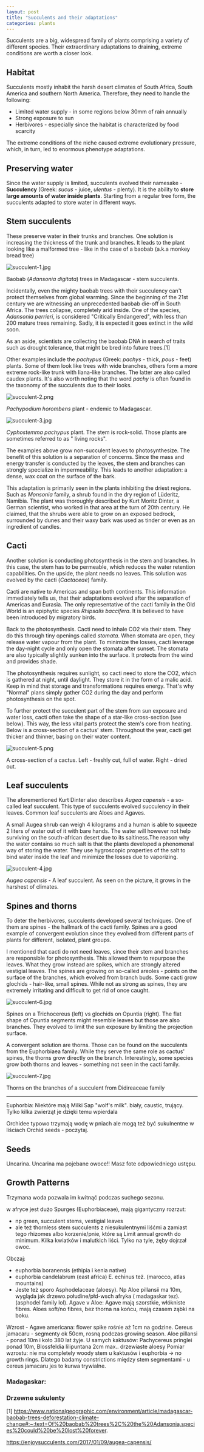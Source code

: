 ```yaml
---
layout: post
title: "Succulents and their adaptations"
categories: plants
---
```


Succulents are a big, widespread family of plants comprising a variety of different species. Their extraordinary
adaptations to draining, extreme conditions are worth a closer look.

## Habitat

Succulents mostly inhabit the harsh desert climates of South Africa, South America and southern North America.
Therefore, they need to handle the following:

- Limited water supply - in some regions below 30mm of rain annually
- Strong exposure to sun
- Herbivores - especially since the habitat is characterized by food scarcity

The extreme conditions of the niche caused extreme evolutionary pressure, which, in turn, led to enormous phenotype
adaptations.

## Preserving water

Since the water supply is limited, succulents evolved their namesake - **Succulency** (Greek: _sucus_ - juice,
_ulentus_ - plenty). It is the ability to **store large amounts of water inside plants**. Starting from a regular tree
form, the succulents adapted to store water in different ways.

## Stem succulents

These preserve water in their trunks and branches. One solution is increasing the thickness of the trunk and branches.
It leads to the plant looking like a malformed tree - like in the case of a baobab (a.k.a monkey bread tree)

![succulent-1.jpg](../images/succulent-1.jpg)

<span class="caption">Baobab (_Adansonia digitata_) trees in Madagascar - stem succulents.</span>

Incidentally, even the mighty baobab trees with their succulency can't protect themselves from global warming.
Since the beginning of the 21st century we are witnessing an unprecedented baobab die-off in South Africa. The trees
collapse, completely arid inside. One of the species, _Adansonia perrieri_, is considered "Critically Endangered", with
less than 200 mature trees remaining. Sadly, it is expected it goes extinct in the wild soon.

As an aside, scientists are collecting the baobab DNA in search of traits such as drought tolerance, that might be bred
into future trees.[1]

Other examples include the _pachypus_ (Greek: _pachys_ - thick, _pous_ - feet) plants. Some of them look like trees with
wide branches, others form a more extreme rock-like trunk with liana-like branches. The latter are also called caudex
plants. It's also worth noting that the word _pachy_ is often found in the taxonomy of the succulents due to their
looks.

![succulent-2.png](../images/succulent-2.png)

<span class="caption">_Pachypodium horombens_ plant - endemic to Madagascar.</span>

![succulent-3.jpg](../images/succulent-3.jpg)

<span class="caption">_Cyphostemma pachypus_ plant. The stem is rock-solid. Those plants are sometimes referred to as "
living rocks".</span>

The examples above grow non-succulent leaves to photosynthesize. The benefit of this solution is a separation of
concerns. Since the mass and energy transfer is conducted by the leaves, the stem and branches can strongly specialize
in impermeability. This leads to another adaptation: a dense, wax coat on the surface of the bark.

This adaptation is primarily seen in the plants inhibiting the driest regions. Such as _Monsonia_ family, a shrub found
in the dry region of Lüderitz, Namibia. The plant was thoroughly described by Kurt Moritz Dinter, a German scientist,
who worked in that area at the turn of 20th century. He claimed, that the shrubs were able to grow on an exposed
bedrock, surrounded by dunes and their waxy bark was used as tinder or even as an ingredient of candles.

## Cacti

Another solution is conducting photosynthesis in the stem and branches. In this case, the stem has to be permeable,
which reduces the water retention capabilities. On the upside, the plant needs no leaves. This solution was evolved by
the cacti (_Cactaceae_) family.

Cacti are native to Americas and span both continents.
This information immediately tells us, that their adaptations evolved after the separation of Americas and Eurasia. The only representative of the cacti family
in the Old World is
an epiphytic species _Rhipsalis baccifera_. It is believed
to have been introduced by migratory birds.

Back to the photosynthesis. Cacti need to inhale CO2 via their stem. They do this through tiny openings called
_stomata_. When stomata are open, they release water vapour from the plant. To minimize the losses, cacti leverage the
day-night cycle and only open the stomata after sunset. The stomata are also typically slightly sunken into the surface.
It protects from the wind and provides shade.

The photosynthesis requires sunlight, so cacti need to store the CO2, which is gathered at night, until daylight. They
store it in the form of a malic acid. Keep in mind that storage and transformations requires energy. That's why "Normal"
plans simply gather CO2 during the day and perform photosynthesis on the spot.

To further protect the succulent part of the stem from sun exposure and water loss, cacti often take the shape of a star-like cross-section (see below). This
way, the less vital parts protect the stem's core from heating. Below is a cross-section of a cactus' stem. Throughout the year, cacti get thicker and thinner,
basing on their water content.

![succulent-5.png](../images/succulent-5.png)

<span class="caption">A cross-section of a cactus. Left - freshly cut, full of water. Right - dried out.</span>

## Leaf succulents

The aforementioned Kurt Dinter also describes _Augea capensis_ - a so-called leaf succulent. This type of succulents evolved succulency in their leaves. Common
leaf succulents are Aloes and Agaves.

A small
Augea shrub can weigh 4 kilograms and a human is able to squeeze 2 liters of water out of it with bare hands.
The water will however not help surviving on the south-african desert due to its saltiness.The reason why the water contains so much salt is that the plants
developed a phenomenal way of storing the water. They use hygroscopic properties of the salt
to bind water inside the leaf and minimize the losses due to vaporizing.

![succulent-4.jpg](../images/succulent-4.jpg)

<span class="caption">_Augea capensis_ - A leaf succulent. As seen on the picture, it grows in the harshest of climates.</span>

## Spines and thorns

To deter the herbivores, succulents developed several techniques. One of them are spines - the hallmark of the cacti family. Spines are a good example of
convergent evolution since they evolved from different parts of plants for different, isolated, plant groups.

I mentioned that cacti do not need leaves, since their stem and branches are responsible for photosynthesis. This allowed them to repurpose the leaves. What
they grow instead are spikes, which are strongly altered vestigial leaves. The spines are growing on so-called areoles - points on the surface of the branches,
which evolved from branch buds. Some cacti grow glochids - hair-like, small spines. While not as strong as spines, they are extremely irritating and difficult
to get rid of once caught.

![succulent-6.jpg](../images/succulent-6.png)

<span class="caption">Spines on a Trichocereus (left) vs glochids on Opuntia (right). The flat shape of Opuntia segments might resemble leaves but those are
also branches. They evolved to limit the sun exposure by limiting the projection surface.</span>

A convergent solution are thorns. Those can be found on the succulents from the Euphorbiaea family.
While they serve the same role as cactus' spines, the thorns grow directly on the branch.
Interestingly, some species grow both thorns and leaves - something not seen in the cacti family.

![succulent-7.jpg](../images/succulent-7.jpg)

<span class="caption">Thorns on the branches of a succulent from Didireaceae family</span>

--- 

Euphorbia: Niektóre mają Milki Sap "wolf's milk". biały, caustic, trujący. Tylko kilka zwierząt je dzięki temu wpierdala

Orchidee typowo trzymają wodę w pniach ale mogą też być sukulnentne w liściach
Orchid seeds - poczytaj.

## Seeds

Uncarina. Uncarina ma pojebane owoce!! Masz fote odpowiedniego ustępu.

## Growth Patterns

Trzymana woda pozwala im kwitnąć podczas suchego sezonu.

w afryce jest dużo Spurges (Euphorbiaceae), mają gigantyczny rozrzut:

- np green, succulent stems, vestigial leaves
- ale też thornless stem succulents z niesukulentnymi liśćmi a zamiast tego rhizomes albo korzenie/pnie, które są
  Limit annual growth do minimum. Kilka kwiatków i malutkich liści. Tylko na tyle, żęby dojrzał owoc.

Obczaj:

- euphorbia boranensis (ethipia i kenia native)
- euphorbia candelabrum (east africa)
  E. echinus też. (marocco, atlas mountains)
- Jeste też sporo Asphodelaceae (aloesy). Np Aloe pillansii ma 10m, wygląda jak drzewo.połudine/płd-wsch afryka (
  madagaskar tez). (asphodel family lol).
  Agave v Aloe: Agave mają szorstkie, włókniste fibres. Aloes soft/no fibres, bez thorna na końcu, mają czasem ząbki na
  boku.

Wzrost - Agave americana: flower spike rośnie aż 1cm na godzine.
Cereus jamacaru - segmenty ok 50cm, rosną podczas growing season.
Aloe pillansi - ponad 10m i koło 380 lat żyje.
U samych kaktusów: Pachycereus pringlei ponad 10m, Blossfeldia lilipuntana 2cm max..
drzewiaste aloesy
Pomiar wzrostu:
nie ma completely woody stem u kaktusów i euphorbia -> no growth rings. Dlatego badamy constrictions między stem
segmentami - u cereus jamacaru jes to kurwa trywialne.

### Madagaskar:

### Drzewne sukulenty

[1] https://www.nationalgeographic.com/environment/article/madagascar-baobab-trees-deforestation-climate-change#:~:text=Of%20baobab%20trees%2C%20the%20Adansonia,species%20could%20be%20lost%20forever.

https://enjoysucculents.com/2017/01/09/augea-capensis/
